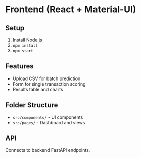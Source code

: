 # Frontend (React + Material-UI)

## Setup
1. Install Node.js
2. `npm install`
3. `npm start`

## Features
- Upload CSV for batch prediction
- Form for single transaction scoring
- Results table and charts

## Folder Structure
- `src/components/` - UI components
- `src/pages/` - Dashboard and views

## API
Connects to backend FastAPI endpoints.
